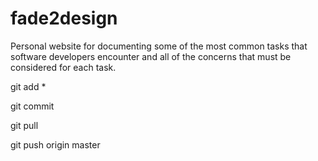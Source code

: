 # fade2design
Personal website for documenting some of the most common tasks that software developers encounter and all of the concerns that must be considered for each task.

git add *

git commit

git pull

git push origin master
